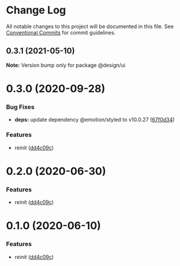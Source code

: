 # Change Log

All notable changes to this project will be documented in this file.
See [Conventional Commits](https://conventionalcommits.org) for commit guidelines.

## 0.3.1 (2021-05-10)

**Note:** Version bump only for package @design/ui

# 0.3.0 (2020-09-28)

### Bug Fixes

- **deps:** update dependency @emotion/styled to v10.0.27 ([67f0d34](https://github.com/Atlantis-Lab/serenity/commit/67f0d34cca6356afa4ec52f47b8c01bf55b4d73f))

### Features

- reinit ([dd4c09c](https://github.com/Atlantis-Lab/serenity/commit/dd4c09c84e889707941ac9c90164357f012770f2))

# 0.2.0 (2020-06-30)

### Features

- reinit ([dd4c09c](https://github.com/atlantisunited/serenity/commit/dd4c09c84e889707941ac9c90164357f012770f2))

# 0.1.0 (2020-06-10)

### Features

- reinit ([dd4c09c](https://github.com/atlantisunited/serenity/commit/dd4c09c84e889707941ac9c90164357f012770f2))
